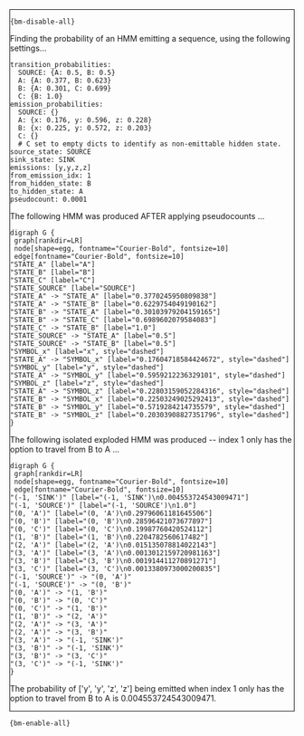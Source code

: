 <div style="border:1px solid black;">

`{bm-disable-all}`

Finding the probability of an HMM emitting a sequence, using the following settings...

```
transition_probabilities:
  SOURCE: {A: 0.5, B: 0.5}
  A: {A: 0.377, B: 0.623}
  B: {A: 0.301, C: 0.699}
  C: {B: 1.0}
emission_probabilities:
  SOURCE: {}
  A: {x: 0.176, y: 0.596, z: 0.228}
  B: {x: 0.225, y: 0.572, z: 0.203}
  C: {}
  # C set to empty dicts to identify as non-emittable hidden state.
source_state: SOURCE
sink_state: SINK
emissions: [y,y,z,z]
from_emission_idx: 1
from_hidden_state: B
to_hidden_state: A
pseudocount: 0.0001

```

The following HMM was produced AFTER applying pseudocounts ...

```{dot}
digraph G {
 graph[rankdir=LR]
 node[shape=egg, fontname="Courier-Bold", fontsize=10]
 edge[fontname="Courier-Bold", fontsize=10]
"STATE_A" [label="A"]
"STATE_B" [label="B"]
"STATE_C" [label="C"]
"STATE_SOURCE" [label="SOURCE"]
"STATE_A" -> "STATE_A" [label="0.3770245950809838"]
"STATE_A" -> "STATE_B" [label="0.6229754049190162"]
"STATE_B" -> "STATE_A" [label="0.30103979204159165"]
"STATE_B" -> "STATE_C" [label="0.6989602079584083"]
"STATE_C" -> "STATE_B" [label="1.0"]
"STATE_SOURCE" -> "STATE_A" [label="0.5"]
"STATE_SOURCE" -> "STATE_B" [label="0.5"]
"SYMBOL_x" [label="x", style="dashed"]
"STATE_A" -> "SYMBOL_x" [label="0.17604718584424672", style="dashed"]
"SYMBOL_y" [label="y", style="dashed"]
"STATE_A" -> "SYMBOL_y" [label="0.5959212236329101", style="dashed"]
"SYMBOL_z" [label="z", style="dashed"]
"STATE_A" -> "SYMBOL_z" [label="0.22803159052284316", style="dashed"]
"STATE_B" -> "SYMBOL_x" [label="0.22503249025292413", style="dashed"]
"STATE_B" -> "SYMBOL_y" [label="0.5719284214735579", style="dashed"]
"STATE_B" -> "SYMBOL_z" [label="0.20303908827351796", style="dashed"]
}
```

The following isolated exploded HMM was produced -- index  1 only has the option to travel from B to A ...

```{dot}
digraph G {
 graph[rankdir=LR]
 node[shape=egg, fontname="Courier-Bold", fontsize=10]
 edge[fontname="Courier-Bold", fontsize=10]
"(-1, 'SINK')" [label="(-1, 'SINK')\n0.004553724543009471"]
"(-1, 'SOURCE')" [label="(-1, 'SOURCE')\n1.0"]
"(0, 'A')" [label="(0, 'A')\n0.29796061181645506"]
"(0, 'B')" [label="(0, 'B')\n0.28596421073677897"]
"(0, 'C')" [label="(0, 'C')\n0.19987760420524112"]
"(1, 'B')" [label="(1, 'B')\n0.2204782560617482"]
"(2, 'A')" [label="(2, 'A')\n0.015135078814022143"]
"(3, 'A')" [label="(3, 'A')\n0.0013012159720981163"]
"(3, 'B')" [label="(3, 'B')\n0.001914411270891271"]
"(3, 'C')" [label="(3, 'C')\n0.0013380973000200835"]
"(-1, 'SOURCE')" -> "(0, 'A')"
"(-1, 'SOURCE')" -> "(0, 'B')"
"(0, 'A')" -> "(1, 'B')"
"(0, 'B')" -> "(0, 'C')"
"(0, 'C')" -> "(1, 'B')"
"(1, 'B')" -> "(2, 'A')"
"(2, 'A')" -> "(3, 'A')"
"(2, 'A')" -> "(3, 'B')"
"(3, 'A')" -> "(-1, 'SINK')"
"(3, 'B')" -> "(-1, 'SINK')"
"(3, 'B')" -> "(3, 'C')"
"(3, 'C')" -> "(-1, 'SINK')"
}
```

The probability of ['y', 'y', 'z', 'z'] being emitted when index 1 only has the option to travel from B to A is 0.004553724543009471.

</div>

`{bm-enable-all}`

